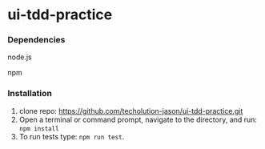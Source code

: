 # ui-tdd-practice

### Dependencies
node.js

npm

### Installation

1. clone repo: https://github.com/techolution-jason/ui-tdd-practice.git
2. Open a terminal or command prompt, navigate to the directory, and run: `npm install`
3. To run tests type: `npm run test`.



